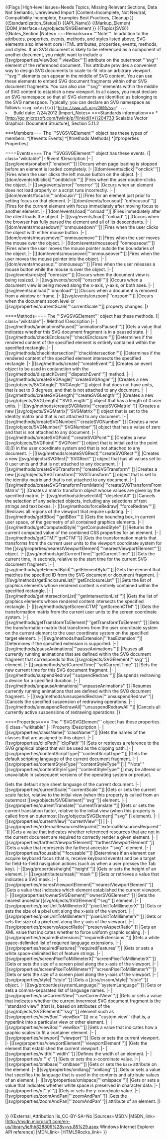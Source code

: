 {{Flags
|High-level issues=Needs Topics, Missing Relevant Sections, Data Not Semantic, Unreviewed Import
|Content=Incomplete, Not Neutral, Compatibility Incomplete, Examples Best Practices, Cleanup
}}
{{Standardization_Status|}}
{{API_Name}}
{{Markup_Element
|DOM_interface=svg/objects/SVGElement
}}
{{Topics|SVG}}
{{Notes_Section
|Notes=
===Remarks===
'''Note'''  In addition to the attributes, properties, events, methods, and styles listed above, SVG elements also inherent core HTML attributes, properties, events, methods, and styles.
If an SVG document is likely to be referenced as a component of another document,  you might  want to include a [[svg/properties/viewBox|'''viewBox''']] attribute on the outermost '''svg''' element of the referenced document. This attribute provides a convenient way to design SVG documents to scale-to-fit into an arbitrary viewport.
'''svg''' elements can appear in the middle of SVG content. You can use these elements to embed SVG document fragments within other SVG document fragments. You can also use '''svg''' elements within the middle of SVG content  to establish a new viewport.
In all cases, you must declare an SVG namespace  so that all SVG elements are identified as belonging to the SVG namespace. Typically, you can declare an SVG namespace as follows:
 <code>&lt;svg xmlns{{=}}"http://www.w3.org/2000/svg" ... &gt;</code>
 
 
Build date: 7/24/2012
|Import_Notes=
===Standards information===
*[http://go.microsoft.com/fwlink/p/?linkid{{=}}204733 Scalable Vector Graphics: Document Structure], Section 5.11.2


===Members===
The '''SVGSVGElement''' object has these types of members:
*[#events Events]
*[#methods Methods]
*[#properties Properties]


====Events====
The '''SVGSVGElement''' object has these events.
{| class="wikitable"
|-
!Event
!Description
|-
|[[svg/events/onabort|'''onabort''']]
|Occurs when page loading is stopped before an element is loaded completely.
|-
|[[dom/events/click|'''onclick''']]
|Fires when the user clicks the left mouse button on the object.
|-
|[[dom/events/dblclick|'''ondblclick''']]
|Fires when the user double-clicks the object.
|-
|[[svg/events/error|'''onerror''']]
|Occurs  when an element does not load properly or a script runs incorrectly.
|-
|[[dom/events/focusin|'''onfocusin''']]
|Fires for an element just prior to setting focus on that element.
|-
|[[dom/events/focusout|'''onfocusout''']]
|Fires for the current element with focus immediately after moving focus to another element.
|-
|[[dom/events/load|'''onload''']]
|Fires immediately after the client loads the object.
|-
|[[svg/events/load|'''onload''']]
|Occurs  when the browser has fully parsed the element and all of its descendants.
|-
|[[dom/events/mousedown|'''onmousedown''']]
|Fires when the user clicks the object with either mouse button.
|-
|[[dom/events/mousemove|'''onmousemove''']]
|Fires when the user moves the mouse over the object.
|-
|[[dom/events/mouseout|'''onmouseout''']]
|Fires when the user moves the mouse pointer outside the boundaries of the object.
|-
|[[dom/events/mouseover|'''onmouseover''']]
|Fires when the user moves the mouse pointer into the object.
|-
|[[dom/events/mouseup|'''onmouseup''']]
|Fires when the user releases a mouse button while the mouse is over the object.
|-
|[[svg/events/resize|'''onresize''']]
|Occurs  when the document view is being resized.
|-
|[[svg/events/scroll|'''onscroll''']]
|Occurs when a document view is being  moved  along the x-axis, y-axis, or both axes.
|-
|[[svg/events/unload|'''onunload''']]
|Occurs  when a document is removed from a window or frame.
|-
|[[svg/events/onzoom|'''onzoom''']]
|Occurs when the document zoom level or [[svg/properties/currentScale|'''currentScale''']] property changes.
|}
 

====Methods====
The '''SVGSVGElement''' object has these methods.
{| class="wikitable"
|-
!Method
!Description
|-
|[[svg/methods/animationsPaused|'''animationsPaused''']]
|Gets a value that indicates whether this SVG document fragment is in a paused state.
|-
|[[svg/methods/checkEnclosure|'''checkEnclosure''']]
|Determines if the rendered content of the specified element is entirely contained within the specified rectangle.
|-
|[[svg/methods/checkIntersection|'''checkIntersection''']]
|Determines if the rendered content of the specified element intersects the specified rectangle.
|-
|[[svg/methods/create|'''createEvent''']]
|Creates an event object to be used in conjunction with the [[svg/methods/dispatchEvent|'''dispatchEvent''']]  method.
|-
|[[svg/methods/createSVGAngle|'''createSVGAngle''']]
|Creates a new [[svg/objects/SVGAngle|'''SVGAngle''']] object that does not have units, that is set to 0 degrees, and that is not attached to any document.
|-
|[[svg/methods/createSVGLength|'''createSVGLength''']]
|Creates a new [[svg/objects/SVGLength|'''SVGLength''']] object that has a length of 0 user units.
|-
|[[svg/methods/createSVGMatrix|'''createSVGMatrix''']]
|Creates a new [[svg/objects/SVGMatrix|'''SVGMatrix''']] object that is set to the identity matrix and that is not attached to any document.
|-
|[[svg/methods/createSVGNumber|'''createSVGNumber''']]
|Creates a new [[svg/objects/SVGNumber|'''SVGNumber''']] object that has a value of zero and that is not attached to any document.
|-
|[[svg/methods/createSVGPoint|'''createSVGPoint''']]
|Creates a new [[svg/objects/SVGPoint|'''SVGPoint''']] object that is initialized to the point (0,0) in the user coordinate system and that is not attached to any document.
|-
|[[svg/methods/createSVGRect|'''createSVGRect''']]
|Creates a new [[svg/objects/SVGRect|'''SVGRect''']] object that has all values set to 0 user units and that is not attached to any document.
|-
|[[svg/methods/createSVGTransform|'''createSVGTransform''']]
|Creates a new [[svg/objects/SVGTransform|'''SVGTransform''']] object that is set to the identity matrix and that is not attached to any document.
|-
|[[svg/methods/createSVGTransformFromMatrix|'''createSVGTransformFromMatrix''']]
|Creates a matrix transform object whose values are given by the specified matrix.
|-
|[[svg/methods/deselectAll|'''deselectAll''']]
|Cancels the selection of  any selected objects, including any selections of text strings and text boxes.
|-
|[[svg/methods/forceRedraw|'''forceRedraw''']]
|Redraws all regions of the viewport that require updating.
|-
|[[svg/methods/getBBox|'''getBBox''']]
|Gets the bounding box, in current user space, of the geometry of all contained graphics elements.
|-
|[[svg/methods/getComputedStyle|'''getComputedStyle''']]
|Returns the current computed value of the combined CSS properties for an element.
|-
|[[svg/methods/getCTM|'''getCTM''']]
|Gets  the transformation matrix  that transforms from  the current user units to the viewport coordinate system for the [[svg/properties/nearestViewportElement|'''nearestViewportElement''']] object.
|-
|[[svg/methods/getCurrentTime|'''getCurrentTime''']]
|Gets the current time, in seconds, relative to the start time for the current SVG document fragment.
|-
|[[svg/methods/getElementById|'''getElementById''']]
|Gets the element that matches the specified ID from the SVG document or document fragment.
|-
|[[svg/methods/getEnclosureList|'''getEnclosureList''']]
|Gets the list of graphics elements whose rendered content is entirely contained within the  specified  rectangle.
|-
|[[svg/methods/getIntersectionList|'''getIntersectionList''']]
|Gets the list of graphics elements whose rendered content intersects the specified rectangle.
|-
|[[svg/methods/getScreenCTM|'''getScreenCTM''']]
|Gets  the transformation matrix from the current user units to the screen coordinate system.
|-
|[[svg/methods/getTransformToElement|'''getTransformToElement''']]
|Gets  the transformation matrix  that transforms from the user coordinate system on the current element to the user coordinate system on the  specified  target element.
|-
|[[svg/methods/hasExtension|'''hasExtension''']]
|Determines if the specified extension  is supported.
|-
|[[svg/methods/pauseAnimations|'''pauseAnimations''']]
|Pauses all currently running animations that are defined within the SVG document fragment that corresponds to this [[svg/objects/SVGElement|'''svg''']]  element.
|-
|[[svg/methods/setCurrentTime|'''setCurrentTime''']]
|Sets the new current time for this SVG document fragment.
|-
|[[svg/methods/suspendRedraw|'''suspendRedraw''']]
|Suspends redrawing a device for a specified duration.
|-
|[[svg/methods/unpauseAnimations|'''unpauseAnimations''']]
|Resumes currently running animations that are defined within the SVG document fragment.
|-
|[[svg/methods/unsuspendRedraw|'''unsuspendRedraw''']]
|Cancels the specified suspension of redrawing operations.
|-
|[[svg/methods/unsuspendRedrawAll|'''unsuspendRedrawAll''']]
|Cancels all currently active suspensions of redrawing operations.
|}
 

====Properties====
The '''SVGSVGElement''' object has these properties.
{| class="wikitable"
|-
!Property
!Description
|-
|[[svg/properties/className|'''className''']]
|Gets  the names of the classes  that are assigned to this object.
|-
|[[svg/properties/clipPath|'''clipPath''']]
|Sets or retrieves a reference to the SVG graphical object that will be used as the clipping path.
|-
|[[svg/properties/contentScriptType|'''contentScriptType''']]
|Gets the default scripting language of the current document fragment.
|-
|[[svg/properties/contentStyleType|'''contentStyleType''']]
|'''Note'''  
[[svg/properties/contentStyleType|'''contentStyleType''']] may be altered or unavailable in subsequent versions of the operating system or product.


Gets  the default style sheet language of the current document.
|-
|[[svg/properties/currentScale|'''currentScale''']]
|Gets or sets the current scale factor,  relative to the initial view (when this property is called from an outermost [[svg/objects/SVGElement|'''svg''']] element.
|-
|[[svg/properties/currentTranslate|'''currentTranslate''']]
|Gets or sets  the current translation factor, relative to the initial view (when this property is called from an outermost [[svg/objects/SVGElement|'''svg''']] element).
|-
|[[svg/properties/currentView|'''currentView''']]
|
|-
|[[svg/properties/externalResourcesRequired|'''externalResourcesRequired''']]
|Gets a value that indicates whether referenced resources that are not in the current document are required to correctly render a given element.
|-
|[[svg/properties/farthestViewportElement|'''farthestViewportElement''']]
|Gets  a value that represents the farthest ancestor '''svg''' element.
|-
|[[svg/properties/focusable|'''focusable''']]
|Determines if an element can acquire keyboard focus (that is, receive keyboard events) and be a target for field-to-field navigation actions (such as when  a user presses  the Tab key).
|-
|[[svg/properties/height|'''height''']]
|Gets or sets  the height of an element.
|-
|[[svg/attributes/mask|'''mask''']]
|Sets or retrieves a value that indicates a SVG mask.
|-
|[[svg/properties/nearestViewportElement|'''nearestViewportElement''']]
|Gets  a value that indicates which element established the current viewport.
|-
|[[svg/properties/ownerSVGElement|'''ownerSVGElement''']]
|Gets the nearest ancestor [[svg/objects/SVGElement|'''svg''']] element.
|-
|[[svg/properties/pixelUnitToMillimeterX|'''pixelUnitToMillimeterX''']]
|Gets or sets  the size of a pixel unit along the x-axis of the viewport.
|-
|[[svg/properties/pixelUnitToMillimeterY|'''pixelUnitToMillimeterY''']]
|Gets or sets the size of a pixel unit along the y-axis of the viewport.
|-
|[[svg/properties/preserveAspectRatio|'''preserveAspectRatio''']]
|Gets  an XML value that indicates whether to force uniform graphic scaling.
|-
|[[svg/properties/requiredExtensions|'''requiredExtensions''']]
|Gets a white space-delimited list of required language extensions.
|-
|[[svg/properties/requiredFeatures|'''requiredFeatures''']]
|Gets or sets a white space-delimited list of feature strings.
|-
|[[svg/properties/screenPixelToMillimeterX|'''screenPixelToMillimeterX''']]
|Gets or sets the size of a screen pixel along the x-axis of the viewport.
|-
|[[svg/properties/screenPixelToMillimeterY|'''screenPixelToMillimeterY''']]
|Gets or sets the size of a screen pixel along the y-axis of the viewport.
|-
|[[svg/properties/style|'''style''']]
|Gets a [[css/cssom/style|'''style''']] object.
|-
|[[svg/properties/systemLanguage|'''systemLanguage''']]
|Gets or sets a comma-separated list of language names.
|-
|[[svg/properties/useCurrentView|'''useCurrentView''']]
|Gets or sets a value that indicates whether the current innermost SVG document fragment is the ''standard view'' (that is, based on attributes of the [[svg/objects/SVGElement|'''svg''']] element such as [[svg/properties/viewBox|'''viewBox''']]) or  a ''custom view'' (that is, a hyperlink into a particular view or other element.
|-
|[[svg/properties/viewBox|'''viewBox''']]
|Gets  a value that indicates how a graphic scales to fit a container element.
|-
|[[svg/properties/viewport|'''viewport''']]
|Gets or sets the current viewport.
|-
|[[svg/properties/viewportElement|'''viewportElement''']]
|Gets the element that established the current viewport.
|-
|[[svg/properties/width|'''width''']]
|Defines the width of an element.
|-
|[[svg/properties/x|'''x''']]
|Gets or sets the x-coordinate value.
|-
|[[svg/properties/xmlbase|'''xmlbase''']]
|Gets or sets the <code>base</code> attribute on the element.
|-
|[[svg/properties/xmllang|'''xmllang''']]
|Gets or sets a value that specifies the language that is used in the contents and attribute values of an element.
|-
|[[svg/properties/xmlspace|'''xmlspace''']]
|Gets or sets a value that indicates whether white space is preserved in character data.
|-
|[[svg/properties/y|'''y''']]
|Gets or sets the y-coordinate value.
|-
|[[svg/properties/zoomAndPan|'''zoomAndPan''']]
|Gets the [[svg/properties/zoomAndPan|'''zoomAndPan''']] attribute of an element.
|}
 

}}
{{External_Attribution
|Is_CC-BY-SA=No
|Sources=MSDN
|MSDN_link=[http://msdn.microsoft.com/en-us/library/ie/hh828809%28v=vs.85%29.aspx Windows Internet Explorer API reference]
|MDN_link=
|HTML5Rocks_link=
}}